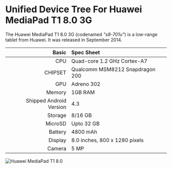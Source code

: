 Unified Device Tree For Huawei MediaPad T1 8.0 3G
==================================

The Huawei MediaPad T1 8.0 3G (codenamed _"s8-701u"_) is a low-range tablet from Huawei.
It was released in September 2014.

Basic   | Spec Sheet
-------:|:-------------------------
CPU     | Quad-core 1.2 GHz Cortex-A7
CHIPSET | Qualcomm MSM8212 Snapdragon 200
GPU     | Adreno 302
Memory  | 1GB RAM
Shipped Android Version | 4.3
Storage | 8/16 GB
MicroSD | Upto 32 GB
Battery | 4800 mAh
Display | 8.0 inches, 800 x 1280 pixels
Camera  | 5 MP

![Huawei MediaPad T1 8.0](http://cdn2.gsmarena.com/vv/pics/huawei/huawei-honor-tablet-1.jpg "Huawei MediaPad T1 8.0")
